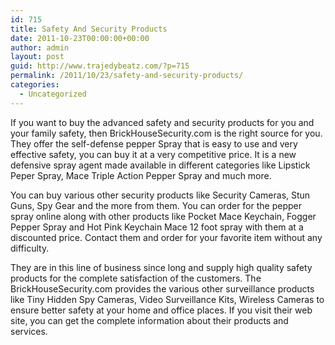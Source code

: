 ```yaml
---
id: 715
title: Safety And Security Products
date: 2011-10-23T00:00:00+00:00
author: admin
layout: post
guid: http://www.trajedybeatz.com/?p=715
permalink: /2011/10/23/safety-and-security-products/
categories:
  - Uncategorized
---
```

If you want to buy the advanced safety and security products for you and your family safety, then BrickHouseSecurity.com is the right source for you. They offer the self-defense pepper Spray that is easy to use and very effective safety, you can buy it at a very competitive price. It is a new defensive spray agent made available in different categories like Lipstick Peper Spray, Mace Triple Action Pepper Spray and much more.

You can buy various other security products like Security Cameras, Stun Guns, Spy Gear and the more from them. You can order for the pepper spray online along with other products like Pocket Mace Keychain, Fogger Pepper Spray and Hot Pink Keychain Mace 12 foot spray with them at a discounted price. Contact them and order for your favorite item without any difficulty.

They are in this line of business since long and supply high quality safety products for the complete satisfaction of the customers. The BrickHouseSecurity.com provides the various other surveillance products like Tiny Hidden Spy Cameras, Video Surveillance Kits, Wireless Cameras to ensure better safety at your home and office places. If you visit their web site, you can get the complete information about their products and services.